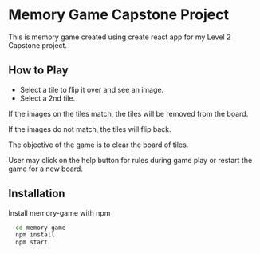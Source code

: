 
# Memory Game Capstone Project

This is memory game created using create react app for my Level 2 Capstone project.

## How to Play

- Select a tile to flip it over and see an image.
- Select a 2nd tile.

If the images on the tiles match, the tiles will be removed from the board.

If the images do not match, the tiles will flip back.

The objective of the game is to clear the board of tiles.

User may click on the help button for rules during game play or restart the game for a new board.

## Installation

Install memory-game with npm

```bash
  cd memory-game
  npm install
  npm start
```
    